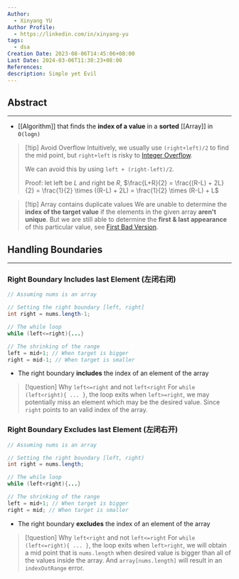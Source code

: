 ```yaml
---
Author:
  - Xinyang YU
Author Profile:
  - https://linkedin.com/in/xinyang-yu
tags:
  - dsa
Creation Date: 2023-08-06T14:45:06+08:00
Last Date: 2024-03-06T11:30:23+08:00
References: 
description: Simple yet Evil
---
```

## Abstract
---
- [[Algorithm]] that finds the **index of a value** in a **sorted** [[Array]] in `O(logn)`

>[!tip] Avoid Overflow
> Intuitively, we usually use `(right+left)/2` to find the mid point, but `right+left` is risky to [Integer Overflow](https://en.wikipedia.org/wiki/Integer_overflow).
> 
> We can avoid this by using `left + (right-left)/2`.
> 
> 
> 
> Proof: let left be $L$ and right be $R$, $\frac{L+R}{2} = \frac{(R-L) + 2L}{2} = \frac{1}{2} \times ((R-L) + 2L) = \frac{1}{2} \times (R-L) + L$

>[!tip] Array contains duplicate values
> We are unable to determine the **index of the target value** if the elements in the given array **aren't unique**. But we are still able to determine the **first & last appearance** of this particular value, see [First Bad Version](https://leetcode.com/problems/first-bad-version).

## Handling Boundaries
---
### Right Boundary Includes last Element (左闭右闭)
```java
// Assuming nums is an array

// Setting the right boundary [left, right]
int right = nums.length-1;

// The while loop
while (left<=right){...}

// The shrinking of the range
left = mid+1; // When target is bigger
right = mid-1; // When target is smaller
```
- The right boundary **includes** the index of an element of the array

>[!question] Why `left<=right` and not `left<right`
> For ``while (left<right){ ... }``, the loop exits when `left>=right`, we may potentially miss an element which may be the desired value. Since `right` points to an valid index of the array.
### Right Boundary Excludes last Element (左闭右开)
```java
// Assuming nums is an array

// Setting the right boundary [left, right)
int right = nums.length; 

// The while loop
while (left<right){...}

// The shrinking of the range
left = mid+1; // When target is bigger
right = mid; // When target is smaller
```
- The right boundary **excludes** the index of an element of the array

>[!question] Why `left<right` and not `left<=right`
> For ``while (left<=right){ ... }``, the loop exits when `left>right`, we will obtain a mid point that is `nums.length` when desired value is bigger than all of the values inside the array. And `array[nums.length]` will result in an `indexOutRange` error.